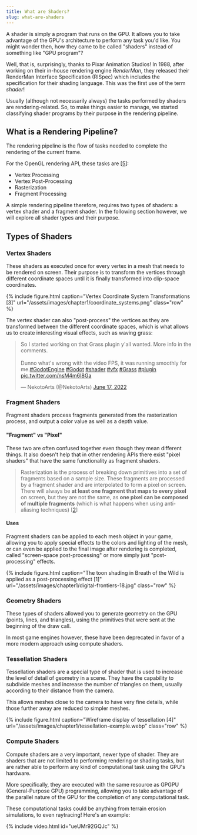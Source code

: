 ```yaml
---
title: What are Shaders?
slug: what-are-shaders
---
```


A shader is simply a program that runs on the GPU. It allows you to take advantage of the GPU's architecture to perform any task you'd like. You might wonder then, how they came to be called "shaders" instead of something like "GPU program"?

Well, that is, surprisingly, thanks to Pixar Animation Studios! In 1988, after working on their in-house rendering engine _RenderMan_, they released their RenderMan Interface Specification (RISpec) which includes the specification for their shading language. This was the first use of the term _shader_!

Usually (although not necessarily always) the tasks performed by shaders are rendering-related. So, to make things easier to manage, we started classifying shader programs by their purpose in the rendering pipeline.

## What is a Rendering Pipeline?

The rendering pipeline is the flow of tasks needed to complete the rendering of the current frame.

For the OpenGL rendering API, these tasks are [[5](references.html#khronos-fragmentshader-2022)]:

-   Vertex Processing
-   Vertex Post-Processing
-   Rasterization
-   Fragment Processing

A simple rendering pipeline therefore, requires two types of shaders: a vertex shader and a fragment shader. In the following section however, we will explore all shader types and their purpose.

## Types of Shaders

### Vertex Shaders

These shaders as executed once for every vertex in a mesh that needs to be rendered on screen. Their purpose is to transform the vertices through different coordinate spaces until it is finally transformed into clip-space coordinates.

{% include figure.html
    caption="Vertex Coordinate System Transformations [3]"
    url="/assets/images/chapter1/coordinate_systems.png"
    class="row"
%}

The vertex shader can also "post-process" the vertices as they are transformed between the different coordinate spaces, which is what allows us to create interesting visual effects, such as waving grass:

<blockquote class="twitter-tweet" data-media-max-width="560"><p lang="en" dir="ltr">So I started working on that Grass plugin y&#39;all wanted. More info in the comments.<br><br>Dunno what&#39;s wrong with the video FPS, it was running smoothly for me.<a href="https://twitter.com/hashtag/GodotEngine?src=hash&amp;ref_src=twsrc%5Etfw">#GodotEngine</a> <a href="https://twitter.com/hashtag/Godot?src=hash&amp;ref_src=twsrc%5Etfw">#Godot</a> <a href="https://twitter.com/hashtag/shader?src=hash&amp;ref_src=twsrc%5Etfw">#shader</a> <a href="https://twitter.com/hashtag/vfx?src=hash&amp;ref_src=twsrc%5Etfw">#vfx</a> <a href="https://twitter.com/hashtag/Grass?src=hash&amp;ref_src=twsrc%5Etfw">#Grass</a> <a href="https://twitter.com/hashtag/plugin?src=hash&amp;ref_src=twsrc%5Etfw">#plugin</a> <a href="https://t.co/nsM4m6I8Ga">pic.twitter.com/nsM4m6I8Ga</a></p>&mdash; NekotoArts (@NekotoArts) <a href="https://twitter.com/NekotoArts/status/1537918498201952257?ref_src=twsrc%5Etfw">June 17, 2022</a></blockquote> <script async src="https://platform.twitter.com/widgets.js" charset="utf-8"></script>

### Fragment Shaders

Fragment shaders process fragments generated from the rasterization process, and output a color value as well as a depth value.

#### "Fragment" vs "Pixel"

These two are often confused together even though they mean different things. It also doesn't help that in other rendering APIs there exist "pixel shaders" that have the same functionality as fragment shaders.

> Rasterization is the process of breaking down primitives into a set of fragments based on a sample size. These fragments are processed by a fragment shader and are interpolated to form a pixel on screen. There will always be **at least one fragment that maps to every pixel** on screen, but they are not the same, as **one pixel can be composed of multiple fragments** (which is what happens when using anti-aliasing techniques) [[2](references.html#khronos-fragment-2022)]

#### Uses

Fragment shaders can be applied to each mesh object in your game, allowing you to apply special effects to the colors and lighting of the mesh, or can even be applied to the final image after rendering is completed, called "screen-space post-processing" or more simply just "post-processing" effects.

{% include figure.html
    caption="The toon shading in Breath of the Wild is applied as a post-processing effect [1]"
    url="/assets/images/chapter1/digital-frontiers-18.jpg"
    class="row"
%}

### Geometry Shaders

These types of shaders allowed you to generate geometry on the GPU (points, lines, and triangles), using the primitives that were sent at the beginning of the draw call.

In most game engines however, these have been deprecated in favor of a more modern approach using compute shaders.

### Tessellation Shaders

Tessellation shaders are a special type of shader that is used to increase the level of detail of geometry in a scene. They have the capability to subdivide meshes and increase the number of triangles on them, usually according to their distance from the camera.

This allows meshes close to the camera to have very fine details, while those further away are reduced to simpler meshes.

{% include figure.html
    caption="Wireframe display of tessellation [4]"
    url="/assets/images/chapter1/tessellation-example.webp"
    class="row"
%}

### Compute Shaders

Compute shaders are a very important, newer type of shader. They are shaders that are not limited to performing rendering or shading tasks, but are rather able to perform any kind of computational task using the GPU's hardware.

More specifically, they are executed with the same resource as GPGPU (General-Purpose GPU) programming, allowing you to take advantage of the parallel nature of the GPU for the completion of any computational task.

These computational tasks could be anything from terrain erosion simulations, to even raytracing! Here's an example:

{% include video.html id="ueUMr92GQJc" %}
